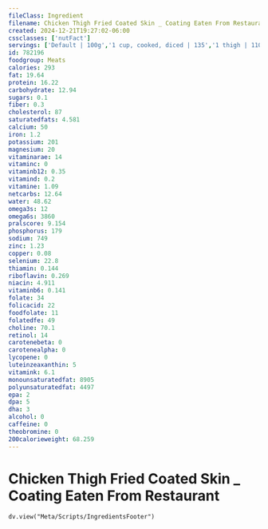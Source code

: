 ```yaml
---
fileClass: Ingredient
filename: Chicken Thigh Fried Coated Skin _ Coating Eaten From Restaurant
created: 2024-12-21T19:27:02-06:00
cssclasses: ['nutFact']
servings: ['Default | 100g','1 cup, cooked, diced | 135','1 thigh | 110','1 oz, cooked | 28']
id: 782196
foodgroup: Meats
calories: 293
fat: 19.64
protein: 16.22
carbohydrate: 12.94
sugars: 0.1
fiber: 0.3
cholesterol: 87
saturatedfats: 4.581
calcium: 50
iron: 1.2
potassium: 201
magnesium: 20
vitaminarae: 14
vitaminc: 0
vitaminb12: 0.35
vitamind: 0.2
vitamine: 1.09
netcarbs: 12.64
water: 48.62
omega3s: 12
omega6s: 3860
pralscore: 9.154
phosphorus: 179
sodium: 749
zinc: 1.23
copper: 0.08
selenium: 22.8
thiamin: 0.144
riboflavin: 0.269
niacin: 4.911
vitaminb6: 0.141
folate: 34
folicacid: 22
foodfolate: 11
folatedfe: 49
choline: 70.1
retinol: 14
carotenebeta: 0
carotenealpha: 0
lycopene: 0
luteinzeaxanthin: 5
vitamink: 6.1
monounsaturatedfat: 8905
polyunsaturatedfat: 4497
epa: 2
dpa: 5
dha: 3
alcohol: 0
caffeine: 0
theobromine: 0
200calorieweight: 68.259
---
```


# Chicken Thigh Fried Coated Skin _ Coating Eaten From Restaurant

```dataviewjs
dv.view("Meta/Scripts/IngredientsFooter")
```